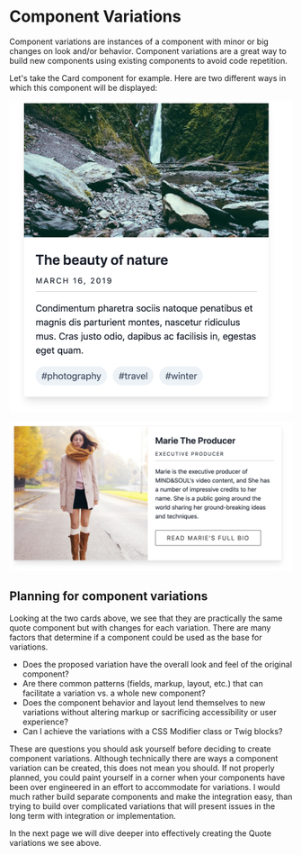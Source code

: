 # Component Variations

Component variations are instances of a component with minor or big changes on look and/or behavior. Component variations are a great way to build new components using existing components to avoid code repetition.

Let's take the Card component for example. Here are two different ways in which this component will be displayed:

![Default Card component](../.gitbook/assets/card.png)

![Example of Card variation](../.gitbook/assets/card-wide.png)

## Planning for component variations

Looking at the two cards above, we see that they are practically the same quote component but with changes for each variation. There are many factors that determine if a component could be used as the base for variations.

* Does the proposed variation have the overall look and feel of the original component?
* Are there common patterns \(fields, markup, layout, etc.\) that can facilitate a variation vs. a whole new component?
* Does the component behavior and layout lend themselves to new variations without altering markup or sacrificing accessibility or user experience?
* Can I achieve the variations with a CSS Modifier class or Twig blocks?

These are questions you should ask yourself before deciding to create component variations. Although technically there are ways a component variation can be created, this does not mean you should. If not properly planned, you could paint yourself in a corner when your components have been over engineered in an effort to accommodate for variations. I would much rather build separate components and make the integration easy, than trying to build over complicated variations that will present issues in the long term with integration or implementation.

In the next page we will dive deeper into effectively creating the Quote variations we see above.

